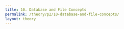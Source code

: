 ```yaml
---
title: 10. Database and File Concepts
permalink: /theory/p2/10-database-and-file-concepts/
layout: theory
---
```

